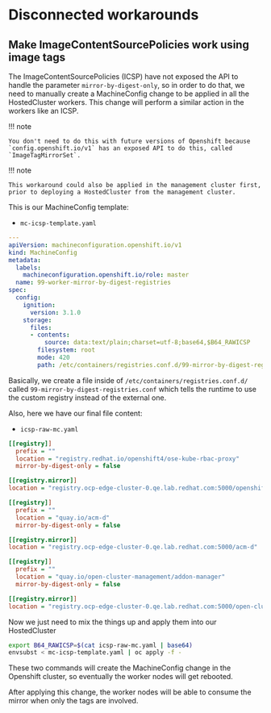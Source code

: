 # Disconnected workarounds

## Make ImageContentSourcePolicies work using image tags
The ImageContentSourcePolicies (ICSP) have not exposed the API to handle the parameter `mirror-by-digest-only`, so in order to do that, we need to manually create a MachineConfig change to be applied in all the HostedCluster workers. This change will perform a similar action in the workers like an ICSP.

!!! note

    You don't need to do this with future versions of Openshift because `config.openshift.io/v1` has an exposed API to do this, called `ImageTagMirrorSet`.

!!! note

    This workaround could also be applied in the management cluster first, prior to deploying a HostedCluster from the management cluster.

This is our MachineConfig template:

- `mc-icsp-template.yaml`
```yaml
---
apiVersion: machineconfiguration.openshift.io/v1
kind: MachineConfig
metadata:
  labels:
    machineconfiguration.openshift.io/role: master
  name: 99-worker-mirror-by-digest-registries
spec:
  config:
    ignition:
      version: 3.1.0
    storage:
      files:
      - contents:
          source: data:text/plain;charset=utf-8;base64,$B64_RAWICSP
        filesystem: root
        mode: 420
        path: /etc/containers/registries.conf.d/99-mirror-by-digest-registries.conf
```

Basically, we create a file inside of `/etc/containers/registries.conf.d/` called `99-mirror-by-digest-registries.conf` which tells the runtime to use the custom registry instead of the external one.

Also, here we have our final file content:

- `icsp-raw-mc.yaml`
```ini
[[registry]]
  prefix = ""
  location = "registry.redhat.io/openshift4/ose-kube-rbac-proxy"
  mirror-by-digest-only = false

[[registry.mirror]]
location = "registry.ocp-edge-cluster-0.qe.lab.redhat.com:5000/openshift4/ose-kube-rbac-proxy"

[[registry]]
  prefix = ""
  location = "quay.io/acm-d"
  mirror-by-digest-only = false

[[registry.mirror]]
location = "registry.ocp-edge-cluster-0.qe.lab.redhat.com:5000/acm-d"

[[registry]]
  prefix = ""
  location = "quay.io/open-cluster-management/addon-manager"
  mirror-by-digest-only = false

[[registry.mirror]]
location = "registry.ocp-edge-cluster-0.qe.lab.redhat.com:5000/open-cluster-management/addon-manager"
```

Now we just need to mix the things up and apply them into our HostedCluster

```bash
export B64_RAWICSP=$(cat icsp-raw-mc.yaml | base64)
envsubst < mc-icsp-template.yaml | oc apply -f -
```

These two commands will create the MachineConfig change in the Openshift cluster, so eventually the worker nodes will get rebooted.

After applying this change, the worker nodes will be able to consume the mirror when only the tags are involved.